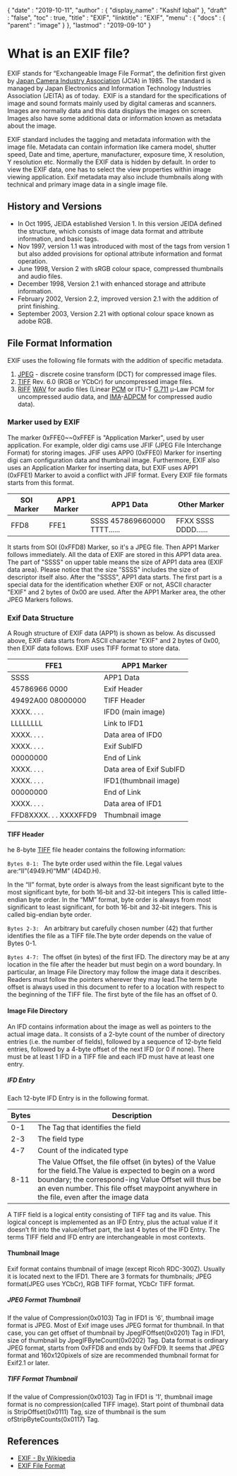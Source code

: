 {
  "date" : "2019-10-11",
  "author" : {
    "display_name" : "Kashif Iqbal"
  },
  "draft" : "false",
  "toc" : true,
  "title" : "EXIF",
  "linktitle" : "EXIF",
  "menu" : {
    "docs" : {
      "parent" : "image"
    }
  },
  "lastmod" : "2019-09-10"
}

# What is an EXIF file? #

EXIF stands for “Exchangeable Image File Format”, the definition first given by [Japan Camera Industry Association](https://en.wikipedia.org/wiki/Japan_Electronic_Industries_Development_Association) (JCIA) in 1985. The standard is managed by Japan Electronics and Information Technology Industries Association (JEITA) as of today.  EXIF is a standard for the specifications of image and sound formats mainly used by digital cameras and scanners. Images are normally data and this data displays the images on screen. Images also have some additional data or information known as metadata about the image.

EXIF standard includes the tagging and metadata information with the image file. Metadata can contain information like camera model, shutter speed, Date and time, aperture, manufacturer, exposure time, X resolution, Y resolution etc. Normally the EXIF data is hidden by default. In order to view the EXIF data, one has to select the view properties within image viewing application. Exif metadata may also include thumbnails along with technical and primary image data in a single image file.

## History and Versions ##

* In Oct 1995, JEIDA established Version 1. In this version JEIDA defined the structure, which consists of image data format and attribute information, and basic tags.
* Nov 1997, version 1.1 was introduced with most of the tags from version 1 but also added provisions for optional attribute information and format operation.
* June 1998, Version 2 with sRGB colour space, compressed thumbnails and audio files.
* December 1998, Version 2.1 with enhanced storage and attribute information.
* February 2002, Version 2.2, improved version 2.1 with the addition of print finishing.
* September 2003, Version 2.21 with optional colour space known as adobe RGB.

## File Format Information ##

EXIF uses the following file formats with the addition of specific metadata.

1. [JPEG](/image/jpeg/) - discrete cosine transform (DCT) for compressed image files.
1. [TIFF](/image/tiff/) Rev. 6.0 (RGB or YCbCr) for uncompressed image files.
1. [RIFF](https://en.wikipedia.org/wiki/Resource_Interchange_File_Format) [WAV](https://en.wikipedia.org/wiki/WAV) for audio files (Linear [PCM](https://en.wikipedia.org/wiki/Pulse-code_modulation) or ITU-T [G.711](https://en.wikipedia.org/wiki/G.711) μ-Law PCM for uncompressed audio data, and [IMA](https://en.wikipedia.org/wiki/Interactive_Multimedia_Association)-[ADPCM](https://en.wikipedia.org/wiki/ADPCM) for compressed audio data). 

### Marker used by EXIF ###

The marker 0xFFE0~~0xFFEF is "Application Marker", used by user application. For example, older digi cams use JFIF (JPEG File Interchange Format) for storing images. JFIF uses APP0 (0xFFE0) Marker for inserting digi cam configuration data and thumbnail image. Furthermore, EXIF also uses an Application Marker for inserting data, but EXIF uses APP1 (0xFFE1) Marker to avoid a conflict with JFIF format. Every EXIF file formats starts from this format.


|SOI Marker|APP1 Marker|APP1 Data|Other Marker
---|---|---|---|
|FFD8|FFE1|SSSS 457869660000 TTTT......|FFXX SSSS DDDD......

It starts from SOI (0xFFD8) Marker, so it's a JPEG file. Then APP1 Marker follows immediately. All the data of EXIF are stored in this APP1 data area. The part of "SSSS" on upper table means the size of APP1 data area (EXIF data area). Please notice that the size "SSSS" includes the size of descriptor itself also. After the "SSSS", APP1 data starts. The first part is a special data for the identification whether EXIF or not, ASCII character "EXIF" and 2 bytes of 0x00 are used. After the APP1 Marker area, the other JPEG Markers follows.

### Exif Data Structure ###

A Rough structure of EXIF data (APP1) is shown as below. As discussed above, EXIF data starts from ASCII character "EXIF" and 2 bytes of 0x00, then EXIF data follows. EXIF uses TIFF format to store data.


|FFE1|APP1 Marker
---|---|
|SSSS|APP1 Data|APP1 Data Size
|45786966 0000|Exif Header
|49492A00 08000000|TIFF Header
|XXXX. . . .|IFD0 (main image)|Directory
|LLLLLLLL|Link to IFD1
|XXXX. . . .|Data area of IFD0
|XXXX. . . .|Exif SubIFD|Directory
|00000000|End of Link
|XXXX. . . .|Data area of Exif SubIFD
|XXXX. . . .|IFD1(thumbnail image)|Directory
|00000000|End of Link
|XXXX. . . .|Data area of IFD1
|FFD8XXXX. . . XXXXFFD9|Thumbnail image

#### TIFF Header ####

he 8-byte [TIFF](/image/tiff/) file header contains the following information:

`Bytes 0-1:`  The byte order used within the file. Legal values are:“II”(4949.H)“MM”  (4D4D.H).

In the “II” format, byte order is always from the least significant byte to the most significant byte, for both 16-bit and 32-bit integers This is called little-endian byte order. In the “MM” format, byte order is always from most significant to least significant, for both 16-bit and 32-bit integers. This is called big-endian byte order.

`Bytes 2-3:`   An arbitrary but carefully chosen number (42) that further identifies the file as a TIFF file.The byte order depends on the value of Bytes 0-1.

`Bytes 4-7:`    The offset (in bytes) of the first IFD. The directory may be at any location in the file after the header but must begin on a word boundary. In particular, an Image File Directory may follow the image data it describes. Readers must follow the pointers wherever they may lead.The term byte offset is always used in this document to refer to a location with respect to the beginning of the TIFF file. The first byte of the file has an offset of 0.

#### Image File Directory ####

An IFD contains information about the image as well as pointers to the actual image data.. It consists of a 2-byte count of the number of directory entries (i.e. the number of fields), followed by a sequence of 12-byte field entries, followed by a 4-byte offset of the next IFD (or 0 if none). There must be at least 1 IFD in a TIFF file and each IFD must have at least one entry.

##### IFD Entry #####

Each 12-byte IFD Entry is in the following format.


|Bytes|Description
---|---|
|0-1|The Tag that identifies the field
|2-3|The field type
|4-7|Count of the indicated type
|8-11|The Value Offset, the file offset (in bytes) of the Value for the field.The Value is expected to begin on a word boundary; the correspond-ing Value Offset will thus be an even number. This file offset maypoint anywhere in the file, even after the image data

A TIFF field is a logical entity consisting of TIFF tag and its value. This logical concept is implemented as an IFD Entry, plus the actual value if it doesn’t fit into the value/offset part, the last 4 bytes of the IFD Entry. The terms TIFF field and IFD entry are interchangeable in most contexts.

#### Thumbnail Image ####

Exif format contains thumbnail of image (except Ricoh RDC-300Z). Usually it is located next to the IFD1. There are 3 formats for thumbnails; JPEG format(JPEG uses YCbCr), RGB TIFF format, YCbCr TIFF format.

##### JPEG Format Thumbnail #####

If the value of Compression(0x0103) Tag in IFD1 is '6', thumbnail image format is JPEG. Most of Exif image uses JPEG format for thumbnail. In that case, you can get offset of thumbnail by JpegIFOffset(0x0201) Tag in IFD1, size of thumbnail by JpegIFByteCount(0x0202) Tag. Data format is ordinary JPEG format, starts from 0xFFD8 and ends by 0xFFD9. It seems that JPEG format and 160x120pixels of size are recommended thumbnail format for Exif2.1 or later.

##### TIFF Format Thumbnail #####

If the value of Compression(0x0103) Tag in IFD1 is '1', thumbnail image format is no compression(called TIFF image). Start point of thumbnail data is StripOffset(0x0111) Tag, size of thumbnail is the sum ofStripByteCounts(0x0117) Tag.

## References ##

* [EXIF - By Wikipedia](https://en.wikipedia.org/wiki/Exif)
* [EXIF File Format](https://www.media.mit.edu/pia/Research/deepview/exif.html)
